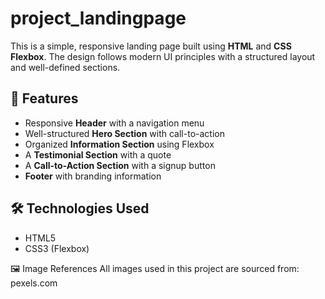 # project_landingpage

This is a simple, responsive landing page built using **HTML** and **CSS Flexbox**. The design follows modern UI principles with a structured layout and well-defined sections.

## 🚀 Features
- Responsive **Header** with a navigation menu  
- Well-structured **Hero Section** with call-to-action  
- Organized **Information Section** using Flexbox  
- A **Testimonial Section** with a quote  
- A **Call-to-Action Section** with a signup button  
- **Footer** with branding information  

## 🛠 Technologies Used
- HTML5  
- CSS3 (Flexbox)  

🖼 Image References
All images used in this project are sourced from:
pexels.com